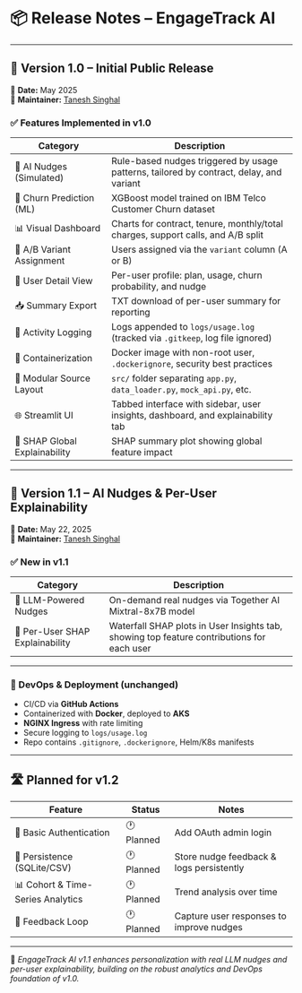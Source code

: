 # 📦 Release Notes – EngageTrack AI

---

## 🚀 Version 1.0 – Initial Public Release  
📅 **Date:** May 2025  
🔧 **Maintainer:** [Tanesh Singhal](https://github.com/taneshsin)

### ✅ Features Implemented in v1.0

| Category                      | Description                                                                          |
|-------------------------------|--------------------------------------------------------------------------------------|
| 🧠 AI Nudges (Simulated)      | Rule-based nudges triggered by usage patterns, tailored by contract, delay, and variant |
| 🔮 Churn Prediction (ML)      | XGBoost model trained on IBM Telco Customer Churn dataset                            |
| 📊 Visual Dashboard           | Charts for contract, tenure, monthly/total charges, support calls, and A/B split     |
| 🧪 A/B Variant Assignment     | Users assigned via the `variant` column (A or B)                                      |
| 👤 User Detail View           | Per-user profile: plan, usage, churn probability, and nudge                          |
| 📥 Summary Export             | TXT download of per-user summary for reporting                                       |
| 🧾 Activity Logging           | Logs appended to `logs/usage.log` (tracked via `.gitkeep`, log file ignored)         |
| 🧱 Containerization           | Docker image with non-root user, `.dockerignore`, security best practices            |
| 📂 Modular Source Layout      | `src/` folder separating `app.py`, `data_loader.py`, `mock_api.py`, etc.             |
| 🌐 Streamlit UI               | Tabbed interface with sidebar, user insights, dashboard, and explainability tab       |
| 🧠 SHAP Global Explainability | SHAP summary plot showing global feature impact                                     |

---

## 🚀 Version 1.1 – AI Nudges & Per-User Explainability  
📅 **Date:** May 22, 2025  
🔧 **Maintainer:** [Tanesh Singhal](https://github.com/taneshsin)

### ✅ New in v1.1

| Category                         | Description                                                                                      |
|----------------------------------|--------------------------------------------------------------------------------------------------|
| 🧠 LLM-Powered Nudges             | On-demand real nudges via Together AI Mixtral-8x7B model                                        |
| 🧩 Per-User SHAP Explainability   | Waterfall SHAP plots in User Insights tab, showing top feature contributions for each user      |

---

### 🔧 DevOps & Deployment (unchanged)

- CI/CD via **GitHub Actions**  
- Containerized with **Docker**, deployed to **AKS**  
- **NGINX Ingress** with rate limiting  
- Secure logging to `logs/usage.log`  
- Repo contains `.gitignore`, `.dockerignore`, Helm/K8s manifests  

---

## 🛣️ Planned for v1.2

| Feature                         | Status     | Notes                                     |
|---------------------------------|------------|-------------------------------------------|
| 🔐 Basic Authentication          | 🕐 Planned | Add OAuth admin login                     |
| 🔄 Persistence (SQLite/CSV)      | 🕐 Planned | Store nudge feedback & logs persistently   |
| 📊 Cohort & Time-Series Analytics| 🕐 Planned | Trend analysis over time                  |
| 💬 Feedback Loop                 | 🕐 Planned | Capture user responses to improve nudges  |

---

📌 *EngageTrack AI v1.1 enhances personalization with real LLM nudges and per-user explainability, building on the robust analytics and DevOps foundation of v1.0.*  
